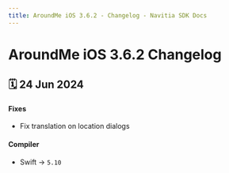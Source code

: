 ```yaml
---
title: AroundMe iOS 3.6.2 - Changelog - Navitia SDK Docs
---
```


# AroundMe iOS 3.6.2 Changelog

<h2>🗓 24 Jun 2024</h2>

#### Fixes
- Fix translation on location dialogs

#### Compiler
-  Swift -> `5.10`
